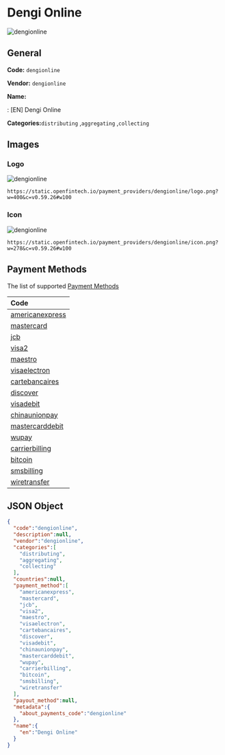 
# Dengi Online 
![dengionline](https://static.openfintech.io/payment_providers/dengionline/logo.png?w=400&c=v0.59.26#w100)  

## General 
 
**Code:** `dengionline` 
 
**Vendor:** `dengionline` 
 
**Name:** 
 
:	[EN] Dengi Online 
 
**Categories:**`distributing` ,`aggregating` ,`collecting` 
 

## Images 

### Logo 
 
![dengionline](https://static.openfintech.io/payment_providers/dengionline/logo.png?w=400&c=v0.59.26#w100)  

```
https://static.openfintech.io/payment_providers/dengionline/logo.png?w=400&c=v0.59.26#w100
```  

### Icon 
 
![dengionline](https://static.openfintech.io/payment_providers/dengionline/icon.png?w=278&c=v0.59.26#w100)  

```
https://static.openfintech.io/payment_providers/dengionline/icon.png?w=278&c=v0.59.26#w100
```  

## Payment Methods 
 
The list of supported [Payment Methods](#) 

|Code| 
|:---| 
|[americanexpress](/payment-methods/americanexpress)| 
|[mastercard](/payment-methods/mastercard)| 
|[jcb](/payment-methods/jcb)| 
|[visa2](/payment-methods/visa2)| 
|[maestro](/payment-methods/maestro)| 
|[visaelectron](/payment-methods/visaelectron)| 
|[cartebancaires](/payment-methods/cartebancaires)| 
|[discover](/payment-methods/discover)| 
|[visadebit](/payment-methods/visadebit)| 
|[chinaunionpay](/payment-methods/chinaunionpay)| 
|[mastercarddebit](/payment-methods/mastercarddebit)| 
|[wupay](/payment-methods/wupay)| 
|[carrierbilling](/payment-methods/carrierbilling)| 
|[bitcoin](/payment-methods/bitcoin)| 
|[smsbilling](/payment-methods/smsbilling)| 
|[wiretransfer](/payment-methods/wiretransfer)| 
 

## JSON Object 

```json
{
  "code":"dengionline",
  "description":null,
  "vendor":"dengionline",
  "categories":[
    "distributing",
    "aggregating",
    "collecting"
  ],
  "countries":null,
  "payment_method":[
    "americanexpress",
    "mastercard",
    "jcb",
    "visa2",
    "maestro",
    "visaelectron",
    "cartebancaires",
    "discover",
    "visadebit",
    "chinaunionpay",
    "mastercarddebit",
    "wupay",
    "carrierbilling",
    "bitcoin",
    "smsbilling",
    "wiretransfer"
  ],
  "payout_method":null,
  "metadata":{
    "about_payments_code":"dengionline"
  },
  "name":{
    "en":"Dengi Online"
  }
}
```  
